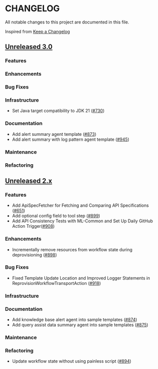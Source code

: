 # CHANGELOG
All notable changes to this project are documented in this file.

Inspired from [Keep a Changelog](https://keepachangelog.com/en/1.1.0/)

## [Unreleased 3.0](https://github.com/opensearch-project/flow-framework/compare/2.x...HEAD)
### Features
### Enhancements
### Bug Fixes
### Infrastructure
- Set Java target compatibility to JDK 21 ([#730](https://github.com/opensearch-project/flow-framework/pull/730))

### Documentation
- Add alert summary agent template ([#873](https://github.com/opensearch-project/flow-framework/pull/873))
- Add alert summary with log pattern agent template ([#945](https://github.com/opensearch-project/flow-framework/pull/945))

### Maintenance
### Refactoring

## [Unreleased 2.x](https://github.com/opensearch-project/flow-framework/compare/2.17...2.x)
### Features
- Add ApiSpecFetcher for Fetching and Comparing API Specifications ([#651](https://github.com/opensearch-project/flow-framework/issues/651))
- Add optional config field to tool step ([#899](https://github.com/opensearch-project/flow-framework/pull/899))
- Add API Consistency Tests with ML-Common and Set Up Daily GitHub Action Trigger([#908](https://github.com/opensearch-project/flow-framework/issues/908))

### Enhancements
- Incrementally remove resources from workflow state during deprovisioning ([#898](https://github.com/opensearch-project/flow-framework/pull/898))

### Bug Fixes
- Fixed Template Update Location and Improved Logger Statements in ReprovisionWorkflowTransportAction ([#918](https://github.com/opensearch-project/flow-framework/pull/918))

### Infrastructure
### Documentation
- Add knowledge base alert agent into sample templates ([#874](https://github.com/opensearch-project/flow-framework/pull/874))
- Add query assist data summary agent into sample templates ([#875](https://github.com/opensearch-project/flow-framework/pull/875))

### Maintenance
### Refactoring
- Update workflow state without using painless script ([#894](https://github.com/opensearch-project/flow-framework/pull/894))
